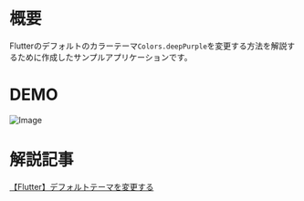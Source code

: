 # 概要

Flutterのデフォルトのカラーテーマ`Colors.deepPurple`を変更する方法を解説するために作成したサンプルアプリケーションです。

# DEMO

![Image](https://github.com/user-attachments/assets/181dfedc-a2fe-4705-9d91-d13196bace62)

# 解説記事

[ 【Flutter】デフォルトテーマを変更する](https://blog.hn-pgtech.com/2025-02-22/)
